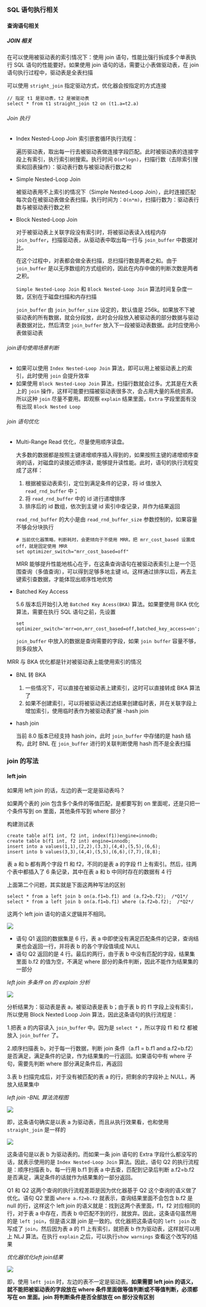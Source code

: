### SQL 语句执行相关

#### 查询语句相关

##### JOIN 相关

在可以使用被驱动表的索引情况下：使用 join 语句，性能比强行拆成多个单表执行 SQL 语句的性能要好。如果使用 join 语句的话，需要让小表做驱动表，在 join 语句执行过程中，驱动表是全表扫描

可以使用 `stright_join` 指定驱动方式，优化器会按指定的方式连接

```mysql
// 指定 t1 是驱动表，t2 是被驱动表
select * from t1 straight_join t2 on (t1.a=t2.a)
```

###### Join 执行

*   Index Nested-Loop Join 索引嵌套循环执行流程：

    遍历驱动表，取出每一行去被驱动表做连接字段匹配。此时被驱动表的连接字段上有索引，执行索引树搜索。执行时间 `O(n*logn)`，扫描行数（去除索引搜索和回表操作）：驱动表行数与被驱动表行数之和

*   Simple Nested-Loop Join

    被驱动表用不上索引的情况下（Simple Nested-Loop Join），此时连接匹配每次会在被驱动表做全表扫描，执行时间为：`O(n*m)`，扫描行数为：驱动表行数与被驱动表行数之积

*   Block Nested-Loop Join

    对于被驱动表上关联字段没有索引时，将被驱动表读入线程内存 `join_buffer`，扫描驱动表，从驱动表中取出每一行与 `join_buffer` 中数据对比。

    在这个过程中，对表都会做全表扫描，总扫描行数是两者之和。由于 `join_buffer` 是以无序数组的方式组织的，因此在内存中做的判断次数是两者之积。

    `Simple Nested-Loop Join`  和 `Block Nested-Loop Join` 算法时间复杂度一致，区别在于磁盘扫描和内存扫描

    `join_buffer` 由 `join_buffer_size` 设定的，默认值是 256k。如果放不下被驱动表的所有数据，就会分段放，此时会分段放入被驱动表的部分数据与驱动表数据对比，然后清空 `join_buffer` 放入下一段被驱动表数据。此时应使用小表做驱动表

###### join语句使用场景判断

* 如果可以使用 `Index Nested-Loop Join` 算法，即可以用上被驱动表上的索引，此时使用 `join` 会提升效率
* 如果使用 `Block Nested-Loop Join` 算法，扫描行数就会过多。尤其是在大表上的 `join` 操作，这样可能要扫描被驱动表很多次，会占用大量的系统资源。所以这种 `join` 尽量不要用。即观察 `explain` 结果里面，`Extra` 字段里面有没有出现 `Block Nested Loop` 

###### join 语句优化

*   Multi-Range Read 优化，尽量使用顺序读盘。

    大多数的数据都是按照主键递增顺序插入得到的，如果按照主键的递增顺序查询的话，对磁盘的读接近顺序读，能够提升读性能。此时，语句的执行流程变成了这样：

    1.  根据被驱动表索引，定位到满足条件的记录，将 id 值放入 `read_rnd_buffer` 中；
    2.  将 `read_rnd_buffer` 中的 id 进行递增排序
    3.  排序后的 id 数组，依次到主键 id 索引中查记录，并作为结果返回

    `read_rnd_buffer` 的大小是由 `read_rnd_buffer_size` 参数控制的，如果容量不够会分块执行

    ```mysql
    # 当前优化器策略，判断耗时，会更倾向于不使用 MRR，把 mrr_cost_based 设置成 off，就是固定使用 MRR
    set optimizer_switch="mrr_cost_based=off"
    ```

    MRR 能够提升性能地核心在于，在这条查询语句在被驱动表索引上是一个范围查询（多值查询），可以得到足够多地主键 id。这样通过排序以后，再去主键索引查数据，才能体现出顺序性地优势

*   Batched Key Access

    5.6 版本后开始引入地 `Batched Key Acess(BKA)` 算法。如果要使用 BKA 优化算法，需要在执行 SQL 语句之前，先设置

    ```mysql
    set optimizer_switch='mrr=on,mrr_cost_based=off,batched_key_access=on';
    ```

    `join_buffer` 中放入的数据是查询需要的字段，如果 `join buffer` 容量不够，则多段放入

MRR 与 BKA 优化都是针对被驱动表上能使用索引的情况

*   BNL 转 BKA

    1.  一些情况下，可以直接在被驱动表上建索引，这时可以直接转成 BKA 算法了
    2.  如果不创建索引，可以将被驱动表过滤结果创建临时表，并在关联字段上增加索引，使用临时表作为被驱动表扩展 -hash join

*   hash join

    当前 8.0 版本已经支持 hash join，此时 `join_buffer` 中存储的是 hash 结构，此时 BNL 在 `join_buffer` 进行的关联判断使用 hash 而不是全表扫描

###  join 的写法

#### left join 

如果用 left join 的话，左边的表一定是驱动表吗？

如果两个表的 join 包含多个条件的等值匹配，是都要写到 on 里面呢，还是只把一个条件写到 on 里面，其他条件写到 where 部分？

构建测试表

```mysql
create table a(f1 int, f2 int, index(f1))engine=innodb;
create table b(f1 int, f2 int) engine=innodb;
insert into a values(1,1),(2,2),(3,3),(4,4),(5,5),(6,6);
insert into b values(3,3),(4,4),(5,5),(6,6),(7,7),(8,8);
```

表 a 和 b 都有两个字段 f1 和 f2，不同的是表 a 的字段 f1 上有索引。然后，往两个表中都插入了 6 条记录，其中在表 a 和 b 中同时存在的数据有 4 行

上面第二个问题，其实就是下面这两种写法的区别

```mysql
select * from a left join b on(a.f1=b.f1) and (a.f2=b.f2);  /*Q1*/
select * from a left join b on(a.f1=b.f1) where (a.f2=b.f2);  /*Q2*/
```

这两个 left join 语句的语义逻辑并不相同。

![](C:/Users/z/notes/MIddleware/MySQL/Images/Performance/leftjoin使用on与where的结果.png)

* 语句 Q1 返回的数据集是 6 行，表 a 中即使没有满足匹配条件的记录，查询结果也会返回一行，并将表 b 的各个字段值填成 NULL
* 语句 Q2 返回的是 4 行。最后的两行，由于表 b 中没有匹配的字段，结果集里面 b.f2 的值为空，不满足 where 部分的条件判断，因此不能作为结果集的一部分

*left join 多条件 on 的 explain 分析*

![](C:/Users/z/notes/MIddleware/MySQL/Images/Performance/leftjoin多条件on的explain.png)

分析结果为：驱动表是表 a，被驱动表是表 b；由于表 b 的 f1 字段上没有索引，所以使用 Block Nexted Loop Join 算法，因此这条语句的执行流程是：

1.把表 a 的内容读入 `join_buffer` 中。因为是 `select *` ，所以字段 f1 和 f2 都被放入 `join_buffer` 了。

2.顺序扫描表 b，对于每一行数据，判断 join 条件（a.f1 = b.f1 and a.f2=b.f2）是否满足，满足条件的记录，作为结果集的一行返回。如果语句中有 where 子句，需要先判断 where 部分满足条件后，再返回

3.表 b 扫描完成后，对于没有被匹配的表 a 的行，把剩余的字段补上 NULL，再放入结果集中

*left join -BNL 算法流程图*

![](C:/Users/z/notes/MIddleware/MySQL/Images/Performance/left_join_Block_Nexted_Loop算法流程图.png)

即，这条语句确实是以表 a 为驱动表，而且从执行效果看，也和使用 `straight_join` 是一样的

![](C:/Users/z/notes/MIddleware/MySQL/Images/Performance/left_join的多条件等值匹配where分析.png)

这条语句是以表 b 为驱动表的。而如果一条 join 语句的 Extra 字段什么都没写的话，就表示使用的是 `Index Nested-Loop Join` 算法。因此，语句 Q2 的执行流程是：顺序扫描表 b，每一行用 b.f1 到表 a 中去查，匹配到记录后判断 a.f2=b.f2 是否满足，满足条件的话就作为结果集的一部分返回。

Q1 和 Q2 这两个查询的执行流程差距是因为优化器基于 Q2 这个查询的语义做了优化。语句 Q2 里面 `where a.f2=b.f2` 就表示，查询结果里面不会包含 b.f2 是 null 的行，这样这个 left join 的语义就是：找到这两个表里面，f1，f2 对应相同的行，对于表 a 中存在，而表 b 中匹配不到的行，就放弃。因此，这条语句虽然用的是 `left join`，但是语义跟 join 是一致的。优化器把这条语句的 `left join` 改写成了 `join`，然后因为表 a 的 f1 上有索引，就把表 b 作为驱动表，这样就可以用上 NLJ 算法。在执行 `explain` 之后，可以执行`show warnings` 查看这个改写的结果

*优化器优化left join结果*

![](C:/Users/z/notes/MIddleware/MySQL/Images/Performance/优化器优化leftjoin为join查询.png)

即，使用 `left join` 时，左边的表不一定是驱动表。**如果需要 left join 的语义，就不能把被驱动表的字段放在 where 条件里面做等值判断或不等值判断，必须都写在 on 里面。join 将判断条件是否全部放在 on 部分没有区别**



